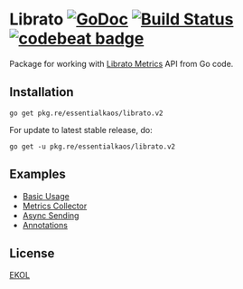 # Librato [![GoDoc](https://godoc.org/pkg.re/essentialkaos/librato.v2?status.svg)](https://godoc.org/pkg.re/essentialkaos/librato.v2) [![Build Status](https://travis-ci.org/essentialkaos/librato.svg?branch=master)](https://travis-ci.org/essentialkaos/librato) [![codebeat badge](https://codebeat.co/badges/f82e704d-67a7-4c6f-9e5d-1acf058c937b)](https://codebeat.co/projects/github-com-essentialkaos-librato)

Package for working with [Librato Metrics](https://www.librato.com) API from Go code.

## Installation

````
go get pkg.re/essentialkaos/librato.v2
````

For update to latest stable release, do:

````
go get -u pkg.re/essentialkaos/librato.v2
````

## Examples

* [Basic Usage](examples/basic_example.go)
* [Metrics Collector](examples/collector_example.go)
* [Async Sending](examples/async_example.go)
* [Annotations](examples/annotations_example.go)

## License

[EKOL](https://essentialkaos.com/ekol)
